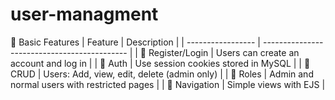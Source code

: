 # user-managment
🚧 Basic Features
| Feature           | Description                                  |
| ----------------- | -------------------------------------------- |
| 🧑 Register/Login | Users can create an account and log in       |
| 🔐 Auth           | Use session cookies stored in MySQL          |
| 🧮 CRUD           | Users: Add, view, edit, delete (admin only)  |
| 👥 Roles          | Admin and normal users with restricted pages |
| 🧭 Navigation     | Simple views with EJS                        |
